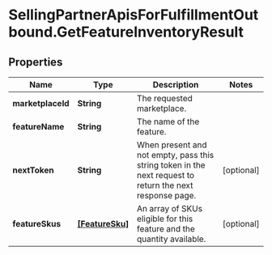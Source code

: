 # SellingPartnerApisForFulfillmentOutbound.GetFeatureInventoryResult

## Properties
Name | Type | Description | Notes
------------ | ------------- | ------------- | -------------
**marketplaceId** | **String** | The requested marketplace. | 
**featureName** | **String** | The name of the feature. | 
**nextToken** | **String** | When present and not empty, pass this string token in the next request to return the next response page. | [optional] 
**featureSkus** | [**[FeatureSku]**](FeatureSku.md) | An array of SKUs eligible for this feature and the quantity available. | [optional] 


